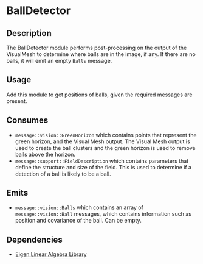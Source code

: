 # BallDetector

## Description

The BallDetector module performs post-processing on the output of the VisualMesh to determine where balls are in the image, if any. If there are no balls, it will emit an empty `Balls` message.

## Usage

Add this module to get positions of balls, given the required messages are present.

## Consumes

- `message::vision::GreenHorizon` which contains points that represent the green horizon, and the Visual Mesh output. The Visual Mesh output is used to create the ball clusters and the green horizon is used to remove balls above the horizon.
- `message::support::FieldDescription` which contains parameters that define the structure and size of the field. This is used to determine if a detection of a ball is likely to be a ball.

## Emits

- `message::vision::Balls` which contains an array of `message::vision::Ball` messages, which contains information such as position and covariance of the ball. Can be empty.

## Dependencies

- [Eigen Linear Algebra Library](https://eigen.tuxfamily.org/index.php)
